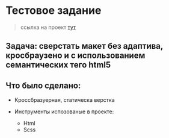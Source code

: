 # Тестовое задание 
> ссылка на проект <a href="https://isaagverdiev.github.io/GuruRemonta/">тут</a>


## Задача: сверстать макет без адаптива, кросбраузено и с использованием семантических тего html5
## Что было сделано:
* Кроссбразуерная, статическа верстка

* Инструменты испозованые в проекте:
	* Html
	* Scss



